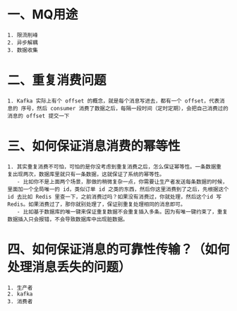 # 一、MQ用途
    1. 限流削峰
    2. 异步解耦
    3. 数据收集

# 二、重复消费问题
    1. Kafka 实际上有个 offset 的概念，就是每个消息写进去，都有一个 offset，代表消息的 序号，然后 consumer 消费了数据之后，每隔一段时间（定时定期），会把自己消费过的消息的 offset 提交一下
   
# 三、如何保证消息消费的幂等性
    1. 其实重复消费不可怕，可怕的是你没考虑到重复消费之后，怎么保证幂等性。一条数据重 复出现两次，数据库里就只有一条数据，这就保证了系统的幂等性。
       - 比如你不是上面两个场景，那做的稍微复杂一点，你需要让生产者发送每条数据的时候，里面加一个全局唯一的 id，类似订单 id 之类的东西，然后你这里消费到了之后，先根据这个 id 去比如 Redis 里查一下，之前消费过吗？如果没有消费过，你就处理，然后这个id 写 Redis。如果消费过了，那你就别处理了，保证别重复处理相同的消息即可。
       - 比如基于数据库的唯一键来保证重复数据不会重复插入多条。因为有唯一键约束了，重复数据插入只会报错，不会导致数据库中出现脏数据。

# 四、如何保证消息的可靠性传输？（如何处理消息丢失的问题）
    1. 生产者
    2. kafka
    3. 消费者
